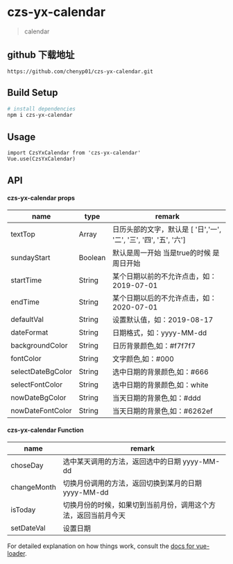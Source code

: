 # czs-yx-calendar

> calendar

## github 下载地址
```
https://github.com/chenyp01/czs-yx-calendar.git
```

## Build Setup

``` bash
# install dependencies
npm i czs-yx-calendar
```

## Usage
```
import CzsYxCalendar from 'czs-yx-calendar'
Vue.use(CzsYxCalendar)
```

## API

#### czs-yx-calendar props

name | type | remark
---|---|---
textTop | Array | 日历头部的文字，默认是 [ '日','一', '二', '三', '四', '五', '六']
sundayStart | Boolean | 默认是周一开始 当是true的时候 是周日开始
startTime | String | 某个日期以前的不允许点击，如：2019-07-01
endTime | String | 某个日期以后的不允许点击，如：2020-07-01
defaultVal | String | 设置默认值，如：2019-08-17
dateFormat | String | 日期格式，如：yyyy-MM-dd
backgroundColor | String | 日历背景颜色,如：#f7f7f7
fontColor | String | 文字颜色,如：#000
selectDateBgColor | String | 选中日期的背景颜色,如：#666
selectFontColor | String | 选中日期的背景颜色,如：white
nowDateBgColor | String | 当天日期的背景色,如：#ddd
nowDateFontColor | String | 当天日期的背景色,如：#6262ef


#### czs-yx-calendar Function

name | remark
---|---
choseDay | 选中某天调用的方法，返回选中的日期 yyyy-MM-dd
changeMonth | 切换月份调用的方法，返回切换到某月的日期 yyyy-MM-dd
isToday | 切换月份的时候，如果切到当前月份，调用这个方法，返回当前月今天
setDateVal | 设置日期


For detailed explanation on how things work, consult the [docs for vue-loader](http://vuejs.github.io/vue-loader).
